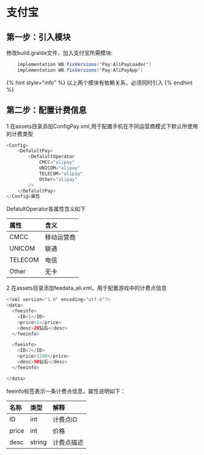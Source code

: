 # 支付宝



## 第一步：引入模块

修改build.gralde文件，加入支付宝所需模块:

```java
    implementation WB.fixVersions('Pay:AliPayLoader')
    implementation WB.fixVersions('Pay:AliPayApp')
```

{% hint style="info" %}
以上两个模块有依赖关系，必须同时引入
{% endhint %}

## 第二步：配置计费信息

1.在assets目录添加ConfigPay.xml,用于配置手机在不同运营商模式下默认所使用的计费类型

```java
<Config>
    <DefalultPay>
        <DefalultOperator
            CMCC="alipay"
            UNICOM="alipay"
            TELECOM="alipay"
            Other="alipay"
        />
    </DefalultPay>
</Config>属性
```

DefalultOperator各属性含义如下

| 属性 | 含义 |
| :--- | :--- |
| CMCC | 移动运营商 |
| UNICOM | 联通 |
| TELECOM | 电信 |
| Other | 无卡 |

2.在assets目录添加feedata\_ali.xml，用于配置游戏中的计费点信息

```java
<?xml version="1.0" encoding="utf-8"?>
<data>
  <feeinfo>
    <ID>1</ID>
    <price>1</price>
    <desc>20钻石</desc>
  </feeinfo>

  <feeinfo>
    <ID>2</ID>
    <price>1200</price>
    <desc>50钻石</desc>
  </feeinfo>

</data>

```

feeinfo标签表示一条计费点信息，属性说明如下：

| 名称 | 类型 | 解释 |
| :--- | :--- | :--- |
| ID | int | 计费点ID |
| price | int | 价格 |
| desc | string | 计费点描述 |

